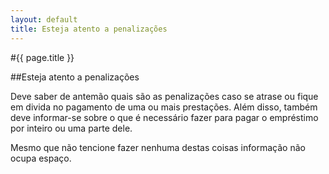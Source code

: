 ```yaml
---
layout: default
title: Esteja atento a penalizações
---
```


#{{ page.title }}

##Esteja atento a penalizações

Deve saber de antemão quais são as penalizações caso se atrase ou fique em divida no pagamento de uma ou mais prestações. Além disso, também deve informar-se sobre o que é necessário fazer para pagar o empréstimo por inteiro ou uma parte dele.

Mesmo que não tencione fazer nenhuma destas coisas informação não ocupa espaço.
